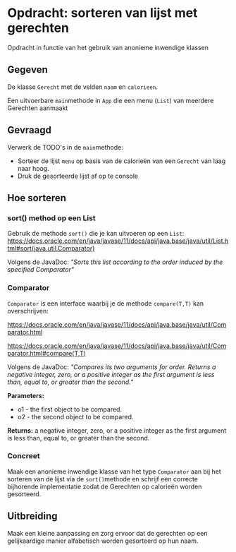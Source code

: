 # Opdracht: sorteren van lijst met gerechten
Opdracht in functie van het gebruik van anonieme inwendige klassen

## Gegeven
De klasse `Gerecht` met de velden `naam` en `calorieen`.

Een uitvoerbare `main`methode in `App` die een menu (`List`) van meerdere Gerechten aanmaakt

## Gevraagd
Verwerk de TODO's in de `main`methode:

- Sorteer de lijst `menu` op basis van de calorieën van een `Gerecht` van laag naar hoog.
- Druk de gesorteerde lijst af op te console

## Hoe sorteren
### sort() method op een List
Gebruik de methode `sort()` die je kan uitvoeren op een `List`:
https://docs.oracle.com/en/java/javase/11/docs/api/java.base/java/util/List.html#sort(java.util.Comparator)

Volgens de JavaDoc: _"Sorts this list according to the order induced by the specified Comparator"_

### Comparator
`Comparator` is een interface waarbij je de methode `compare(T,T)` kan overschrijven: 

https://docs.oracle.com/en/java/javase/11/docs/api/java.base/java/util/Comparator.html

https://docs.oracle.com/en/java/javase/11/docs/api/java.base/java/util/Comparator.html#compare(T,T)

Volgens de JavaDoc: _"Compares its two arguments for order. Returns a negative integer, zero, or a positive integer as the first argument is less than, equal to, or greater than the second."_

**Parameters:**
- o1 - the first object to be compared.
- o2 - the second object to be compared.

**Returns:**
a negative integer, zero, or a positive integer as the first argument is less than, equal to, or greater than the second.

### Concreet
Maak een anonieme inwendige klasse van het type `Comparator` aan bij het sorteren van de lijst via de `sort()`methode
 en schrijf een correcte bijhorende implementatie zodat de Gerechten op calorieën worden gesorteerd.

## Uitbreiding
Maak een kleine aanpassing en zorg ervoor dat de gerechten op een gelijkaardige manier alfabetisch worden gesorteerd op hun naam.

